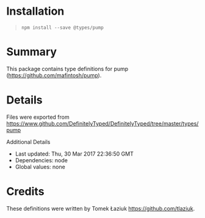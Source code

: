 # Installation
> `npm install --save @types/pump`

# Summary
This package contains type definitions for pump (https://github.com/mafintosh/pump).

# Details
Files were exported from https://www.github.com/DefinitelyTyped/DefinitelyTyped/tree/master/types/pump

Additional Details
 * Last updated: Thu, 30 Mar 2017 22:36:50 GMT
 * Dependencies: node
 * Global values: none

# Credits
These definitions were written by Tomek Łaziuk <https://github.com/tlaziuk>.
